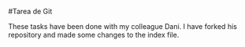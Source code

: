 #Tarea de Git

These tasks have been done with my colleague Dani. I have forked his repository and made some changes to the index file.
